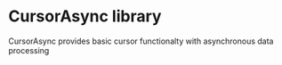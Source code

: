 # CursorAsync library

CursorAsync provides basic cursor functionalty with asynchronous data processing 